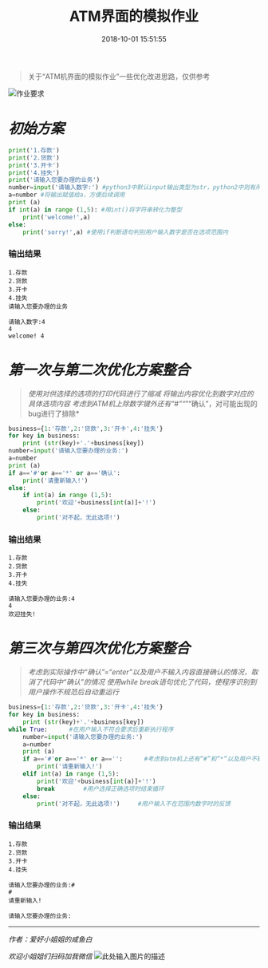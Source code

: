 ﻿---
title: 'ATM界面的模拟作业'
date: 2018-10-01 15:51:55
tags: [作业,python]

---
>关于“ATM机界面的模拟作业”一些优化改进思路，仅供参考

![作业要求][1]


  [1]: http://xclwt-blog-image.oss-cn-hangzhou.aliyuncs.com/18-10-1/71985279.jpg

  <!--more-->
# ***初始方案***
```python
print('1.存款')
print('2.贷款')
print('3.开卡')
print('4.挂失')
print('请输入您要办理的业务')
number=input('请输入数字:') #python3中默认input输出类型为str，python2中则有所区别。
a=number #将输出赋值给a，方便后续调用
print (a)
if int(a) in range (1,5): #用int()将字符串转化为整型
    print('welcome!',a)
else:
    print('sorry!',a) #使用if判断语句判别用户输入数字是否在选项范围内
```
### **输出结果**
```
1.存款
2.贷款
3.开卡
4.挂失
请输入您要办理的业务

请输入数字:4
4
welcome! 4
```
# ***第一次与第二次优化方案整合***
>*使用对供选择的选项的打印代码进行了缩减*
>*将输出内容优化到数字对应的具体选项内容*
>*考虑到ATM机上除数字键外还有“#”“*”“确认”，对可能出现的bug进行了排除*
```python
business={1:'存款',2:'贷款',3:'开卡',4:'挂失'}
for key in business:
    print (str(key)+'.'+business[key])
number=input('请输入您要办理的业务:')
a=number
print (a)
if a=='#'or a=='*' or a=='确认':
    print('请重新输入!')
else:
    if int(a) in range (1,5):
        print('欢迎'+business[int(a)]+'!')
    else:
        print('对不起，无此选项!')
```
### **输出结果**
```
1.存款
2.贷款
3.开卡
4.挂失

请输入您要办理的业务:4
4
欢迎挂失!
```
# ***第三次与第四次优化方案整合***
>*考虑到实际操作中“确认”=“enter”以及用户不输入内容直接确认的情况，取消了代码中“确认”的情况*
>*使用while break语句优化了代码，使程序识别到用户操作不规范后自动重运行*
```python
business={1:'存款',2:'贷款',3:'开卡',4:'挂失'}
for key in business:
    print (str(key)+'.'+business[key])
while True:      #在用户输入不符合要求后重新执行程序
    number=input('请输入您要办理的业务:')
    a=number
    print (a)
    if a=='#'or a=='*' or a=='':      #考虑到atm机上还有“#”和“*”以及用户不输入内容直接确认的情况，确认键等同于“enter”操作
        print('请重新输入!')
    elif int(a) in range (1,5):
        print('欢迎'+business[int(a)]+'!')
        break        #用户选择正确选项时结束循环
    else:
        print('对不起，无此选项!')     #用户输入不在范围内数字时的反馈
```
### **输出结果**
```
1.存款
2.贷款
3.开卡
4.挂失

请输入您要办理的业务:#
#
请重新输入!

请输入您要办理的业务:
```
------
*作者：爱好小姐姐的咸鱼白*

*欢迎小姐姐们扫码加我微信*
![此处输入图片的描述][2]

  [2]: http://xclwt-blog-image.oss-cn-hangzhou.aliyuncs.com/18-10-1/80219838.jpg
